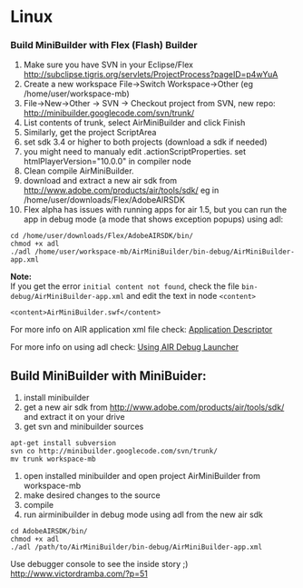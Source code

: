 # Linux #

### Build MiniBuilder with Flex (Flash) Builder ###


  1. Make sure you have SVN in your Eclipse/Flex http://subclipse.tigris.org/servlets/ProjectProcess?pageID=p4wYuA
  1. Create a new workspace File->Switch Workspace->Other (eg /home/user/workspace-mb)
  1. File->New->Other -> SVN -> Checkout project from SVN, new repo: http://minibuilder.googlecode.com/svn/trunk/
  1. List contents of trunk, select AirMiniBuilder and click Finish
  1. Similarly, get the project ScriptArea
  1. set sdk 3.4 or higher to both projects (download a sdk if needed)
  1. you might need to manualy edit .actionScriptProperties. set htmlPlayerVersion="10.0.0" in compiler node
  1. Clean compile AirMiniBuilder.
  1. download and extract a new air sdk from http://www.adobe.com/products/air/tools/sdk/ eg in /home/user/downloads/Flex/AdobeAIRSDK
  1. Flex alpha has issues with running apps for air 1.5, but you can run the app in debug mode (a mode that shows exception popups) using adl:
```
cd /home/user/downloads/Flex/AdobeAIRSDK/bin/
chmod +x adl
./adl /home/user/workspace-mb/AirMiniBuilder/bin-debug/AirMiniBuilder-app.xml
```

**Note:**<br />
If you get the error `initial content not found`, check the file `bin-debug/AirMiniBuilder-app.xml` and edit the text in node `<content>`
```
<content>AirMiniBuilder.swf</content>
```

For more info on AIR application xml file check: [Application Descriptor](http://help.adobe.com/en_US/AIR/1.5/devappshtml/WS5b3ccc516d4fbf351e63e3d118666ade46-7ff1.html)

For more info on using adl check: [Using AIR Debug Launcher](http://help.adobe.com/en_US/AIR/1.5/devappshtml/WS5b3ccc516d4fbf351e63e3d118666ade46-7fd7.html#WS5b3ccc516d4fbf351e63e3d118666ade46-7f63)

## Build MiniBuilder with MiniBuider: ##

  1. install minibuilder
  1. get a new air sdk from http://www.adobe.com/products/air/tools/sdk/ and extract it on your drive
  1. get svn and minibuilder sources
```
apt-get install subversion
svn co http://minibuilder.googlecode.com/svn/trunk/
mv trunk workspace-mb
```
  1. open installed minibuilder and open project AirMiniBuilder from workspace-mb
  1. make desired changes to the source
  1. compile
  1. run airminibuilder in debug mode using adl from the new air sdk
```
cd AdobeAIRSDK/bin/
chmod +x adl
./adl /path/to/AirMiniBuilder/bin-debug/AirMiniBuilder-app.xml
```

Use debugger console to see the inside story ;)
http://www.victordramba.com/?p=51